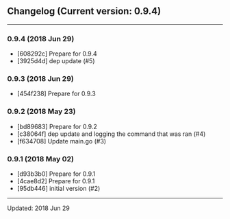 ## Changelog (Current version: 0.9.4)

-----------------

### 0.9.4 (2018 Jun 29)
* [608292c] Prepare for 0.9.4
* [3925d4d] dep update (#5)

### 0.9.3 (2018 Jun 29)
* [454f238] Prepare for 0.9.3

### 0.9.2 (2018 May 23)
* [bd89683] Prepare for 0.9.2
* [c38064f] dep update and logging the command that was ran (#4)
* [f634708] Update main.go (#3)

### 0.9.1 (2018 May 02)
* [d93b3b0] Prepare for 0.9.1
* [4cae8d2] Prepare for 0.9.1
* [95db446] initial version (#2)

-----------------

Updated: 2018 Jun 29
